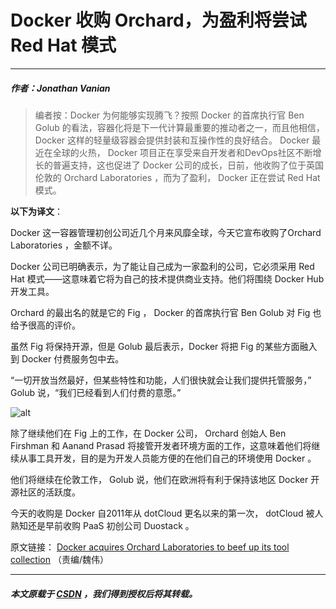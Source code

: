 # Docker 收购 Orchard，为盈利将尝试 Red Hat 模式

---

##### 作者：Jonathan Vanian

> 编者按：Docker 为何能够实现腾飞？按照 Docker 的首席执行官 Ben Golub 的看法，容器化将是下一代计算最重要的推动者之一，而且他相信， Docker 这样的轻量级容器会提供封装和互操作性的良好结合。 Docker 最近在全球的火热， Docker 项目正在享受来自开发者和DevOps社区不断增长的普遍支持，这也促进了 Docker 公司的成长，日前，他收购了位于英国伦敦的 Orchard Laboratories ，而为了盈利， Docker 正在尝试 Red Hat 模式。

**以下为译文**：

Docker 这一容器管理初创公司近几个月来风靡全球，今天它宣布收购了Orchard Laboratories ，金额不详。

Docker 公司已明确表示，为了能让自己成为一家盈利的公司，它必须采用 Red Hat 模式——这意味着它将为自己的技术提供商业支持。他们将围绕 Docker Hub 开发工具。

Orchard 的最出名的就是它的 Fig ， Docker 的首席执行官 Ben Golub 对 Fig 也给予很高的评价。

虽然 Fig 将保持开源，但是 Golub 最后表示，Docker 将把 Fig 的某些方面融入到 Docker 付费服务包中去。

“一切开放当然最好，但某些特性和功能，人们很快就会让我们提供托管服务，” Golub 说，“我们已经看到人们付费的意愿。”

![alt](http://resource.docker.cn/fig.jpg)
  
除了继续他们在 Fig 上的工作，在 Docker 公司， Orchard 创始人 Ben Firshman 和 Aanand Prasad 将接管开发者环境方面的工作，这意味着他们将继续从事工具开发，目的是为开发人员能方便的在他们自己的环境使用 Docker 。

他们将继续在伦敦工作， Golub 说，他们在欧洲将有利于保持该地区 Docker 开源社区的活跃度。

今天的收购是 Docker 自2011年从 dotCloud 更名以来的第一次， dotCloud 被人熟知还是早前收购 PaaS 初创公司 Duostack 。

原文链接： [Docker acquires Orchard Laboratories to beef up its tool collection](http://gigaom.com/2014/07/22/docker-acquires-orchard-laboratories-to-beef-up-its-tool-collection/) （责编/魏伟）

---

##### 本文原载于 [CSDN](http://www.csdn.net/article/2014-07-23/2820808) ，我们得到授权后将其转载。
